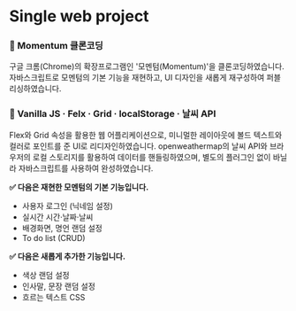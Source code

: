 # Single web project


### 📌 Momentum 클론코딩

구글 크롬(Chrome)의 확장프로그램인 '모멘텀(Momentum)'을 클론코딩하였습니다. 자바스크립트로 모멘텀의 기본 기능을 재현하고, UI 디자인을 새롭게 재구성하여 퍼블리싱하였습니다.


### 📝 Vanilla JS · Felx · Grid · localStorage · 날씨 API

Flex와 Grid 속성을 활용한 웹 어플리케이션으로, 미니멀한 레이아웃에 볼드 텍스트와 컬러로 포인트를 준 UI로 리디자인하였습니다. openweathermap의 날씨 API와 브라우저의 로컬 스토리지를 활용하여 데이터를 핸들링하였으며, 별도의 플러그인 없이 바닐라 자바스크립트를 사용하여 완성하였습니다.

**✅ 다음은 재현한 모멘텀의 기본 기능입니다.**
- 사용자 로그인 (닉네임 설정)
- 실시간 시간·날짜·날씨
- 배경화면, 명언 랜덤 설정
- To do list (CRUD)

**✅ 다음은 새롭게 추가한 기능입니다.**
- 색상 랜덤 설정
- 인사말, 문장 랜덤 설정
- 흐르는 텍스트 CSS
